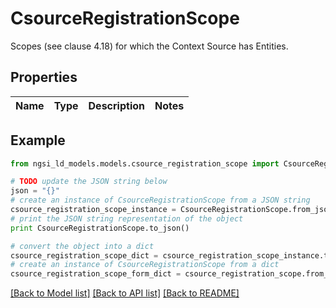 # CsourceRegistrationScope

Scopes (see clause 4.18) for which the Context Source has Entities. 

## Properties

Name | Type | Description | Notes
------------ | ------------- | ------------- | -------------

## Example

```python
from ngsi_ld_models.models.csource_registration_scope import CsourceRegistrationScope

# TODO update the JSON string below
json = "{}"
# create an instance of CsourceRegistrationScope from a JSON string
csource_registration_scope_instance = CsourceRegistrationScope.from_json(json)
# print the JSON string representation of the object
print CsourceRegistrationScope.to_json()

# convert the object into a dict
csource_registration_scope_dict = csource_registration_scope_instance.to_dict()
# create an instance of CsourceRegistrationScope from a dict
csource_registration_scope_form_dict = csource_registration_scope.from_dict(csource_registration_scope_dict)
```
[[Back to Model list]](../README.md#documentation-for-models) [[Back to API list]](../README.md#documentation-for-api-endpoints) [[Back to README]](../README.md)



